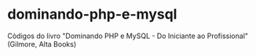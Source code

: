 # dominando-php-e-mysql
Còdigos do livro "Dominando PHP e MySQL - Do Iniciante ao Profissional" (Gilmore, Alta Books)
